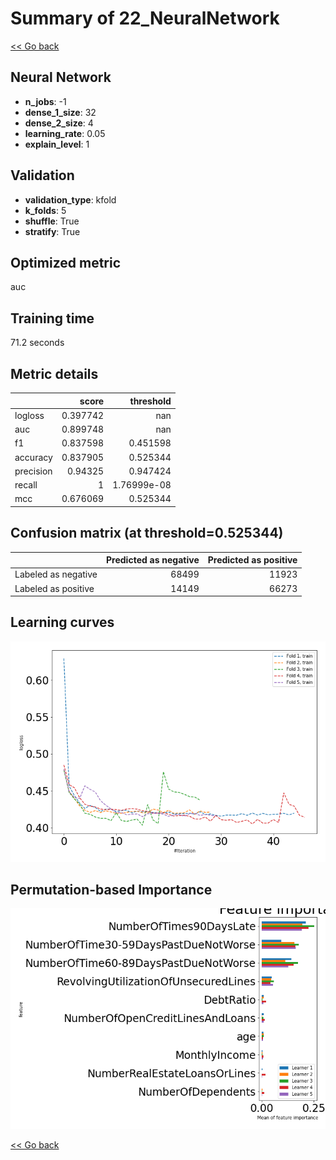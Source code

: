 # Summary of 22_NeuralNetwork

[<< Go back](../README.md)


## Neural Network
- **n_jobs**: -1
- **dense_1_size**: 32
- **dense_2_size**: 4
- **learning_rate**: 0.05
- **explain_level**: 1

## Validation
 - **validation_type**: kfold
 - **k_folds**: 5
 - **shuffle**: True
 - **stratify**: True

## Optimized metric
auc

## Training time

71.2 seconds

## Metric details
|           |    score |     threshold |
|:----------|---------:|--------------:|
| logloss   | 0.397742 | nan           |
| auc       | 0.899748 | nan           |
| f1        | 0.837598 |   0.451598    |
| accuracy  | 0.837905 |   0.525344    |
| precision | 0.94325  |   0.947424    |
| recall    | 1        |   1.76999e-08 |
| mcc       | 0.676069 |   0.525344    |


## Confusion matrix (at threshold=0.525344)
|                     |   Predicted as negative |   Predicted as positive |
|:--------------------|------------------------:|------------------------:|
| Labeled as negative |                   68499 |                   11923 |
| Labeled as positive |                   14149 |                   66273 |

## Learning curves
![Learning curves](learning_curves.png)

## Permutation-based Importance
![Permutation-based Importance](permutation_importance.png)

[<< Go back](../README.md)
